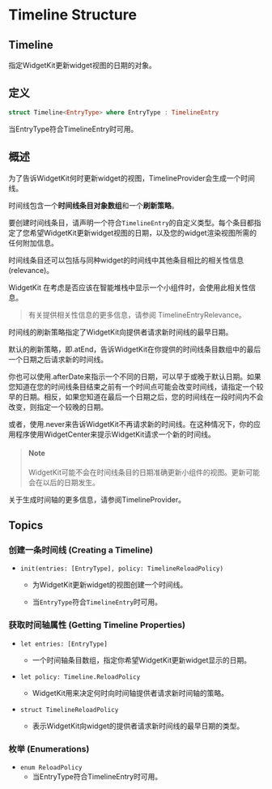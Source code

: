 # Timeline Structure

## Timeline

指定WidgetKit更新widget视图的日期的对象。

## 定义

```swift
struct Timeline<EntryType> where EntryType : TimelineEntry
```

当EntryType符合TimelineEntry时可用。

## 概述

为了告诉WidgetKit何时更新widget的视图，TimelineProvider会生成一个时间线。

时间线包含一个**时间线条目对象数组**和一个**刷新策略**。

要创建时间线条目，请声明一个符合`TimelineEntry`的自定义类型。每个条目都指定了您希望WidgetKit更新widget视图的日期，以及您的widget渲染视图所需的任何附加信息。

时间线条目还可以包括与同种widget的时间线中其他条目相比的相关性信息(relevance)。

WidgetKit 在考虑是否应该在智能堆栈中显示一个小组件时，会使用此相关性信息。

>  有关提供相关性信息的更多信息，请参阅 TimelineEntryRelevance。

时间线的刷新策略指定了WidgetKit向提供者请求新时间线的最早日期。

默认的刷新策略，即.atEnd，告诉WidgetKit在你提供的时间线条目数组中的最后一个日期之后请求新的时间线。

你也可以使用.afterDate来指示一个不同的日期，可以早于或晚于默认日期。如果您知道在您的时间线条目结束之前有一个时间点可能会改变时间线，请指定一个较早的日期。相反，如果您知道在最后一个日期之后，您的时间线在一段时间内不会改变，则指定一个较晚的日期。

或者，使用.never来告诉WidgetKit不再请求新的时间线。在这种情况下，你的应用程序使用WidgetCenter来提示WidgetKit请求一个新的时间线。

> #### Note
>
> WidgetKit可能不会在时间线条目的日期准确更新小组件的视图。更新可能会在以后的日期发生。

关于生成时间轴的更多信息，请参阅TimelineProvider。

## Topics

### 创建一条时间线 (Creating a Timeline)

- `init(entries: [EntryType], policy: TimelineReloadPolicy)`
  - 为WidgetKit更新widget的视图创建一个时间线。

  - 当`EntryType`符合`TimelineEntry`时可用。

### 获取时间轴属性 (Getting Timeline Properties)

- `let entries: [EntryType]`
  - 一个时间轴条目数组，指定你希望WidgetKit更新widget显示的日期。

- `let policy: Timeline.ReloadPolicy`
  - WidgetKit用来决定何时向时间轴提供者请求新时间轴的策略。

- `struct TimelineReloadPolicy`
  - 表示WidgetKit向widget的提供者请求新时间线的最早日期的类型。

### 枚举 (Enumerations)

- `enum ReloadPolicy`
  - 当EntryType符合TimelineEntry时可用。